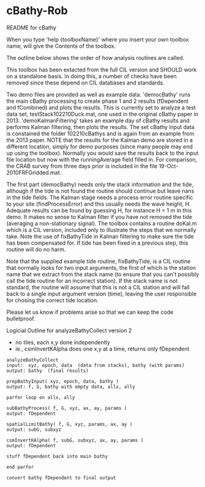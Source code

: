 # cBathy-Rob
 README for cBathy

When you type 'help {toolboxName}' where you insert your own toolbox
name, will give the Contents of the toolbox.
 
The outline below shows the order of how analysis routines are called.
 
This toolbox has been extacted from the full CIL version and SHOULD work
on a standalone basis.  In doing this, a number of checks have been removed
since these depend on CIL databases and standards.
 
Two demo files are provided as well as example data.  'democBathy' runs
the main cBathy processing to create phase 1 and 2 results (fDependent
and fCombined) and plots the results.  This is currently set to analyze 
a test data set, testStack102210Duck.mat, one used in the original cBathy 
paper in 2013.  'demoKalmanFiltering' takes an
example day of cBathy results and performs Kalman filtering, then plots
the results.  The set cBathy input data is constained  the folder 
102210cBathys and is again from an example from the 2013 paper.
NOTE that the results for the Kalman demo are stored in a
different location, simply for demo purposes (since many people may end
up using the toolbox).  Normally you would save the results back to the
input file location but now with the runningAverage field filled in. 
For comparison, the CRAB survey from three days prior is included in the 
file 19-Oct-2010FRFGridded.mat.
 
The first part (democBathy) needs only the stack information and the
tide, although if the tide is not found the routine should continue but
leave nans in the tide fields.  The Kalman stage needs a process error
routine specific to your site (findProcessError) and this usually needs
the wave height, H.  Adequate results can be found by guessing H, for
instance H = 1 m in this demo.  It makes no sense to Kalman filter if you
have not removed the tide (averaging a non-stationary signal).  The
toolbox contains a routine doKal.m which is a CIL version, included only to
illustrate the steps that we normally take.  Note the use of fixBathyTide
in Kalman filtering to make sure the tide has been compensated for.  If
tide has been fixed in a previous step, this routine will do no harm.
 
Note that the supplied example tide routine, fixBathyTide, is a CIL
routine that normally looks for two input arguments, the first of which
is the station name that we extract from the stack name (to ensure that
you can't possibly call the tide routine for an incorrect station).  If
the stack name is not standard, the routine will assume that this is not
a CIL station and will fall back to a single input argument version
(time), leaving the user responsible for chosing the correct tide
location.  
 
Please let us know if problems arise so that we can keep the code
bulletproof.



Logicial Outline for analyzeBathyCollect version 2

- no tiles, each x,y done independently
- ie., csmInvertKAlpha does one x,y at a time, returns only fDependent

```
analyzeBathyCollect
input:  xyz, epoch, data  (data from stacks), bathy (with params)
output: bathy  (final results)

prepBathyInput( xyz, epoch, data, bathy )
output: f, G, bathy with empty data, allx, ally

parfor loop on allx, ally

subBathyProcess( f, G, xyz, ax, ay, params )
output: fDependent

spatialLimitBathy( f, G, xyz, params, ax, ay )
output: subG, subxyz

csmInvertKAlpha( f, subG, subxyz, ax, ay, params )
output: fDependent

stuff fDependent back into main bathy

end parfor

convert bathy fDependent to final output
```
